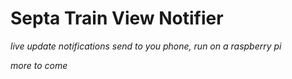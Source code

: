 Septa Train View Notifier
=
*live update notifications send to you phone, run on a raspberry pi*

_more to come_
